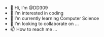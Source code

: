 - 👋 Hi, I’m @DD309
- 👀 I’m interested in coding
- 🌱 I’m currently learning Computer Science
- 💞️ I’m looking to collaborate on ...
- 📫 How to reach me ...

<!---
DD309/DD309 is a ✨ special ✨ repository because its `README.md` (this file) appears on your GitHub profile.
You can click the Preview link to take a look at your changes.
--->
